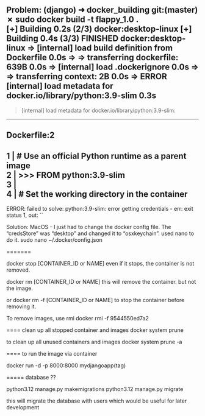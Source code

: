 Problem:
(django) ➜  docker_building git:(master) ✗ sudo docker build -t flappy_1.0 .                                                                                         
[+] Building 0.2s (2/3)                                                                                                                         docker:desktop-linux 
[+] Building 0.4s (3/3) FINISHED                                                                                                                docker:desktop-linux 
 => [internal] load build definition from Dockerfile                                                                                                            0.0s 
 => => transferring dockerfile: 639B                                                                                                                            0.0s 
 => [internal] load .dockerignore                                                                                                                               0.0s 
 => => transferring context: 2B                                                                                                                                 0.0s 
 => ERROR [internal] load metadata for docker.io/library/python:3.9-slim                                                                                        0.3s 
------                                                                                                                                                               
 > [internal] load metadata for docker.io/library/python:3.9-slim:                                                                                                   
------                                                                                                                                                               
Dockerfile:2                                                                                                                                                         
--------------------                                                                                                                                                 
   1 |     # Use an official Python runtime as a parent image                                                                                                        
   2 | >>> FROM python:3.9-slim                                                                                                                                      
   3 |                                                                                                                                                               
   4 |     # Set the working directory in the container                                                                                                              
--------------------                                                                                                                                                 
ERROR: failed to solve: python:3.9-slim: error getting credentials - err: exit status 1, out: ``   

Solution:
MacOS - I just had to change the docker config file.
The “credsStore” was “desktop” and changed it to “osxkeychain”.
used nano to do it. sudo nano ~/.docker/config.json

=======

docker stop [CONTAINER_ID or NAME]
even if it stops, the container is not removed.

docker rm [CONTAINER_ID or NAME]
this will remove the container. but not the image. 

or 
docker rm -f [CONTAINER_ID or NAME]
to stop the container before removing it.

To remove images, use rmi
docker rmi -f 9544550ed7a2

====
clean up all stopped container and images 
docker system prune

to clean up all unused containers and images
docker system prune -a




==== to run the image via container

docker run -d -p 8000:8000 mydjangoapp(tag)

===== database
??

python3.12 manage.py makemigrations
python3.12 manage.py migrate

this will migrate the database with users which would be useful for later development